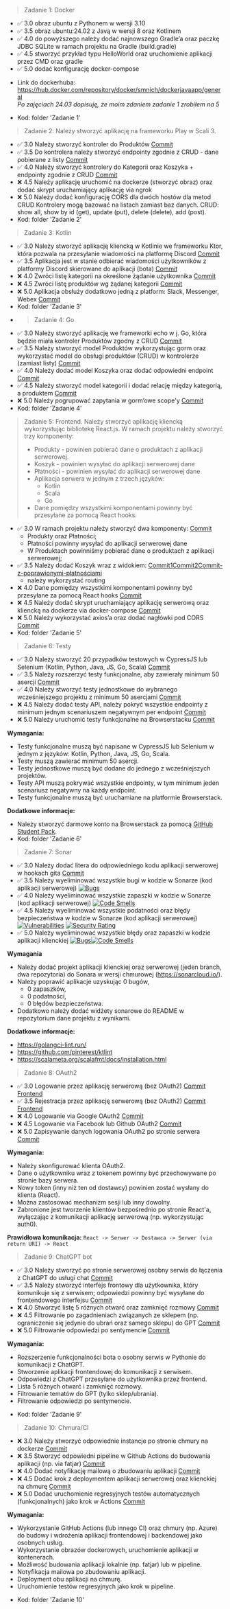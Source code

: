 > Zadanie 1: Docker
+ ✅ 3.0 obraz ubuntu z Pythonem w wersji 3.10
+ ✅ 3.5 obraz ubuntu:24.02 z Javą w wersji 8 oraz Kotlinem
+ ✅ 4.0 do powyższego należy dodać najnowszego Gradle’a oraz paczkę JDBC
SQLite w ramach projektu na Gradle (build.gradle)
+ ✅ 4.5 stworzyć przykład typu HelloWorld oraz uruchomienie aplikacji
przez CMD oraz gradle
+ ✅ 5.0 dodać konfigurację docker-compose 
- Link do dockerhuba: https://hub.docker.com/repository/docker/smnich/dockerjavaapp/general
<br> *Po zajęciach 24.03 dopisuję, że moim zdaniem zadanie 1 zrobiłem na 5*
+ Kod: folder 'Zadanie 1'
> Zadanie 2:
Należy stworzyć aplikację na frameworku Play w Scali 3. 
+ ✅ 3.0 Należy stworzyć kontroler do Produktów [Commit](https://github.com/Mnichuu/ebiznes/commit/0d012d75a6609b4ba18f5cd115b98239b68c26fd)
+ ✅ 3.5 Do kontrolera należy stworzyć endpointy zgodnie z CRUD - dane
pobierane z listy [Commit](https://github.com/Mnichuu/ebiznes/commit/0d012d75a6609b4ba18f5cd115b98239b68c26fd)
+ ✅ 4.0 Należy stworzyć kontrolery do Kategorii oraz Koszyka + endpointy
zgodnie z CRUD [Commit](https://github.com/Mnichuu/ebiznes/commit/27c4e01a58c5ab70186ed463e319f3a4aa35f018)
+ ❌ 4.5 Należy aplikację uruchomić na dockerze (stworzyć obraz) oraz dodać
skrypt uruchamiający aplikację via ngrok
+ ❌ 5.0 Należy dodać konfigurację CORS dla dwóch hostów dla metod CRUD
Kontrolery mogą bazować na listach zamiast baz danych. CRUD: show all,
show by id (get), update (put), delete (delete), add (post).
+ Kod: folder 'Zadanie 2'
> Zadanie 3: Kotlin
+ ✅ 3.0 Należy stworzyć aplikację kliencką w Kotlinie we frameworku Ktor, która pozwala na przesyłanie wiadomości na platformę Discord [Commit](https://github.com/Mnichuu/ebiznes/commit/6fda92238b86ab51f116653a4bc0b7fbb6d6eeb4)
+ ✅ 3.5 Aplikacja jest w stanie odbierać wiadomości użytkowników z platformy Discord skierowane do aplikacji (bota) [Commit](https://github.com/Mnichuu/ebiznes/commit/b94eac48f551b3c282fe8ea6e2e0b6808b871b70)
+ ❌ 4.0 Zwróci listę kategorii na określone żądanie użytkownika [Commit]()
+ ❌ 4.5 Zwróci listę produktów wg żądanej kategorii [Commit]()
+ ❌ 5.0 Aplikacja obsłuży dodatkowo jedną z platform: Slack, Messenger, Webex [Commit]()
+ Kod: folder 'Zadanie 3'
+ > Zadanie 4: Go
+ ✅ 3.0 Należy stworzyć aplikację we frameworki echo w j. Go, która będzie miała kontroler Produktów zgodny z CRUD [Commit](https://github.com/Mnichuu/ebiznes/commit/e67bd3ce3165c31601e00e4b03c295fdafe7246b)
+ ✅ 3.5 Należy stworzyć model Produktów wykorzystując gorm oraz wykorzystać model do obsługi produktów (CRUD) w kontrolerze (zamiast listy) [Commit](https://github.com/Mnichuu/ebiznes/commit/e67bd3ce3165c31601e00e4b03c295fdafe7246b)
+ ✅ 4.0 Należy dodać model Koszyka oraz dodać odpowiedni endpoint [Commit](https://github.com/Mnichuu/ebiznes/commit/1906ad1af07f4134232f90c9665e0b95eeb253f3)
+ ✅ 4.5 Należy stworzyć model kategorii i dodać relację między kategorią, a produktem [Commit](https://github.com/Mnichuu/ebiznes/commit/98ddd46107b2fed4eb2345b7b9162be173f262b1)
+ ❌ 5.0 Należy pogrupować zapytania w gorm’owe scope'y [Commit]()
+ Kod: folder 'Zadanie 4'
> Zadanie 5: Frontend. Należy stworzyć aplikację kliencką wykorzystując bibliotekę React.js.
W ramach projektu należy stworzyć trzy komponenty: 
> + Produkty - powinien pobierać dane o produktach z aplikacji serwerowej.
> + Koszyk - powinien wysyłać do aplikacji serwerowej dane
> + Płatności - powinien wysyłać do aplikacji serwerowej dane
> + Aplikacja serwera w jednym z trzech języków: 
>   + Kotlin
>   + Scala
>   + Go 
> + Dane pomiędzy wszystkimi komponentami powinny być przesyłane za pomocą React hooks.


+ ✅  3.0 W ramach projektu należy stworzyć dwa komponenty:  [Commit](https://github.com/Mnichuu/ebiznes/commit/15e56d3e9b6715b6de76e040526f48d8e4a25c45)
  + Produkty oraz Płatności; 
  + Płatności powinny wysyłać do aplikacji serwerowej dane
  + W Produktach powinniśmy pobierać dane o produktach z aplikacji serwerowej;
+ ✅  3.5 Należy dodać Koszyk wraz z widokiem: [Commit1](https://github.com/Mnichuu/ebiznes/commit/7169ec453f9a03a63bfc7a40b15668e6cadbffe0)[Commit2](https://github.com/Mnichuu/ebiznes/commit/a9076eae7abb6acf1adb610e9901ca584bb388b0)[Commit-z-poprawionymi-płatnościami](https://github.com/Mnichuu/ebiznes/commit/5fd30a439d608ca0f72df3bcc394fd72f2b3d15d)
  + należy wykorzystać routing 
+ ❌ 4.0 Dane pomiędzy wszystkimi komponentami powinny być przesyłane za pomocą React hooks [Commit]()
+ ❌ 4.5 Należy dodać skrypt uruchamiający aplikację serwerową oraz kliencką na dockerze via docker-compose [Commit]()
+ ❌ 5.0 Należy wykorzystać axios’a oraz dodać nagłówki pod CORS [Commit]()
+ Kod: folder 'Zadanie 5'

> Zadanie 6: Testy

+ ✅ 3.0 Należy stworzyć 20 przypadków testowych w CypressJS lub Selenium (Kotlin, Python, Java, JS, Go, Scala) [Commit](https://github.com/Mnichuu/ebiznes/commit/195b34164d49e2d1d519599ebec20468325c2eab)
+ ✅ 3.5 Należy rozszerzyć testy funkcjonalne, aby zawierały minimum 50 asercji [Commit](https://github.com/Mnichuu/ebiznes/commit/2ea6883d34a410e0b462fdddfb988e1c72e30636)
+ ✅ 4.0 Należy stworzyć testy jednostkowe do wybranego wcześniejszego projektu z minimum 50 asercjami [Commit](https://github.com/Mnichuu/ebiznes/commit/2ea6883d34a410e0b462fdddfb988e1c72e30636)
+ ❌ 4.5 Należy dodać testy API, należy pokryć wszystkie endpointy z minimum jednym scenariuszem negatywnym per endpoint [Commit]()
+ ❌ 5.0 Należy uruchomić testy funkcjonalne na Browserstacku [Commit]()

**Wymagania:**
- Testy funkcjonalne muszą być napisane w CypressJS lub Selenium w jednym z języków: Kotlin, Python, Java, JS, Go, Scala.
- Testy muszą zawierać minimum 50 asercji.
- Testy jednostkowe muszą być dodane do jednego z wcześniejszych projektów.
- Testy API muszą pokrywać wszystkie endpointy, w tym minimum jeden scenariusz negatywny na każdy endpoint.
- Testy funkcjonalne muszą być uruchamiane na platformie Browserstack.

**Dodatkowe informacje:**
- Należy stworzyć darmowe konto na Browserstack za pomocą [GitHub Student Pack](https://education.github.com/pack).
- Kod: folder 'Zadanie 6'

> Zadanie 7: Sonar

+ ✅ 3.0 Należy dodać litera do odpowiedniego kodu aplikacji serwerowej w hookach gita [Commit](https://github.com/Mnichuu/ebiznes/commit/86d9b223f629fdda9733d7b1148ecf90bf98fe35)
+ ✅ 3.5 Należy wyeliminować wszystkie bugi w kodzie w Sonarze (kod aplikacji serwerowej) [![Bugs](https://sonarcloud.io/api/project_badges/measure?project=mnichuu_ebiznes&metric=bugs)](https://sonarcloud.io/summary/new_code?id=mnichuu_ebiznes)
+ ✅ 4.0 Należy wyeliminować wszystkie zapaszki w kodzie w Sonarze (kod aplikacji serwerowej) [![Code Smells](https://sonarcloud.io/api/project_badges/measure?project=mnichuu_ebiznes&metric=code_smells)](https://sonarcloud.io/summary/new_code?id=mnichuu_ebiznes)
+ ✅ 4.5 Należy wyeliminować wszystkie podatności oraz błędy bezpieczeństwa w kodzie w Sonarze (kod aplikacji serwerowej) [![Vulnerabilities](https://sonarcloud.io/api/project_badges/measure?project=mnichuu_ebiznes&metric=vulnerabilities)](https://sonarcloud.io/summary/new_code?id=mnichuu_ebiznes) [![Security Rating](https://sonarcloud.io/api/project_badges/measure?project=mnichuu_ebiznes&metric=security_rating)](https://sonarcloud.io/summary/new_code?id=mnichuu_ebiznes)
+ ✅ 5.0 Należy wyeliminować wszystkie błędy oraz zapaszki w kodzie aplikacji klienckiej [![Bugs](https://sonarcloud.io/api/project_badges/measure?project=mnichuu_ebiznes_1&metric=bugs)](https://sonarcloud.io/summary/new_code?id=mnichuu_ebiznes_1)[![Code Smells](https://sonarcloud.io/api/project_badges/measure?project=mnichuu_ebiznes_1&metric=code_smells)](https://sonarcloud.io/summary/new_code?id=mnichuu_ebiznes_1)

**Wymagania**
- Należy dodać projekt aplikacji klienckiej oraz serwerowej (jeden branch, dwa repozytoria) do Sonara w wersji chmurowej (https://sonarcloud.io/). 
- Należy poprawić aplikacje uzyskując 0 bugów, 
  - 0 zapaszków, 
  - 0 podatności,
  - 0 błędów bezpieczeństwa. 
- Dodatkowo należy dodać widżety sonarowe do README w repozytorium dane projektu z wynikami.

**Dodatkowe informacje:**
- https://golangci-lint.run/
- https://github.com/pinterest/ktlint
- https://scalameta.org/scalafmt/docs/installation.html

> Zadanie 8: OAuth2

+ ✅ 3.0 Logowanie przez aplikację serwerową (bez OAuth2) [Commit](https://github.com/Mnichuu/ebiznes/commit/a38b5299516157aef87824d8a9da8ed5723de3ed) [Frontend](https://github.com/Mnichuu/ebiznes/commit/cdc412cd7464439a5eef7b37f3a6b24b2425bff3)
+ ✅ 3.5 Rejestracja przez aplikację serwerową (bez OAuth2) [Commit](https://github.com/Mnichuu/ebiznes/commit/e4481f3e0f7448f08d36d2701c48b6071f73bed7) [Frontend](https://github.com/Mnichuu/ebiznes/commit/6463b6edd825695a1903f085449f59206cab1521)
+ ❌ 4.0 Logowanie via Google OAuth2 [Commit]()
+ ❌ 4.5 Logowanie via Facebook lub Github OAuth2 [Commit]()
+ ❌ 5.0 Zapisywanie danych logowania OAuth2 po stronie serwera [Commit]()

**Wymagania:**
- Należy skonfigurować klienta OAuth2.
- Dane o użytkowniku wraz z tokenem powinny być przechowywane po stronie bazy serwera.
- Nowy token (inny niż ten od dostawcy) powinien zostać wysłany do klienta (React).
- Można zastosować mechanizm sesji lub inny dowolny.
- Zabronione jest tworzenie klientów bezpośrednio po stronie React'a, wyłączając z komunikacji aplikację serwerową (np. wykorzystując auth0).

**Prawidłowa komunikacja:**
`React -> Serwer -> Dostawca -> Serwer (via return URI) -> React`

> Zadanie 9: ChatGPT bot

+ ✅ 3.0 Należy stworzyć po stronie serwerowej osobny serwis do łączenia z ChatGPT do usługi chat [Commit](https://github.com/Mnichuu/ebiznes/commit/56f8aa1a8bfe37a9d2cdfa2d2a1f36e8a9f57e66)
+ ✅ 3.5 Należy stworzyć interfejs frontowy dla użytkownika, który komunikuje się z serwisem; odpowiedzi powinny być wysyłane do frontendowego interfejsu [Commit](https://github.com/Mnichuu/ebiznes/commit/b5d48738510b37ea6235117909e7a12ef27c6523)
+ ❌ 4.0 Stworzyć listę 5 różnych otwarć oraz zamknięć rozmowy [Commit]()
+ ❌ 4.5 Filtrowanie po zagadnieniach związanych ze sklepem (np. ograniczenie się jedynie do ubrań oraz samego sklepu) do GPT [Commit]()
+ ❌ 5.0 Filtrowanie odpowiedzi po sentymencie [Commit]()

**Wymagania:**
- Rozszerzenie funkcjonalności bota o osobny serwis w Pythonie do komunikacji z ChatGPT.
- Stworzenie aplikacji frontendowej do komunikacji z serwisem.
- Odpowiedzi z ChatGPT przesyłane do użytkownika przez frontend.
- Lista 5 różnych otwarć i zamknięć rozmowy.
- Filtrowanie tematów do GPT (tylko sklep/ubrania).
- Filtrowanie odpowiedzi po sentymencie.

+ Kod: folder 'Zadanie 9'

> Zadanie 10: Chmura/CI

+ ❌ 3.0 Należy stworzyć odpowiednie instancje po stronie chmury na dockerze [Commit]()
+ ❌ 3.5 Stworzyć odpowiedni pipeline w Github Actions do budowania aplikacji (np. via fatjar) [Commit]()
+ ❌ 4.0 Dodać notyfikację mailową o zbudowaniu aplikacji [Commit]()
+ ❌ 4.5 Dodać krok z deploymentem aplikacji serwerowej oraz klienckiej na chmurę [Commit]()
+ ❌ 5.0 Dodać uruchomienie regresyjnych testów automatycznych (funkcjonalnych) jako krok w Actions [Commit]()

**Wymagania:**
- Wykorzystanie GitHub Actions (lub innego CI) oraz chmury (np. Azure) do budowy i wdrożenia aplikacji frontendowej i backendowej jako osobnych usług.
- Wykorzystanie obrazów dockerowych, uruchomienie aplikacji w kontenerach.
- Możliwość budowania aplikacji lokalnie (np. fatjar) lub w pipeline.
- Notyfikacja mailowa po zbudowaniu aplikacji.
- Deployment obu aplikacji na chmurę.
- Uruchomienie testów regresyjnych jako krok w pipeline.

+ Kod: folder 'Zadanie 10'
